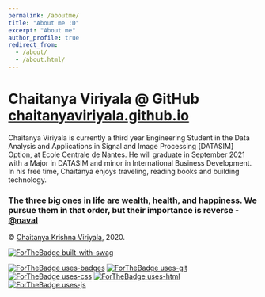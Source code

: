 ```yaml
---
permalink: /aboutme/
title: "About me :D"
excerpt: "About me"
author_profile: true
redirect_from: 
  - /about/
  - /about.html/
---
```


# Chaitanya Viriyala @ GitHub [chaitanyaviriyala.github.io](https://chaitanyaviriyala.github.io/)

Chaitanya Viriyala is currently a third year Engineering Student in the Data Analysis and Applications in Signal and Image Processing [DATASIM] Option, at Ecole Centrale de Nantes. He will graduate in September 2021 with a Major in DATASIM and minor in International Business Development.  In his free time, Chaitanya enjoys traveling, reading books and building technology. 

### The three big ones in life are wealth, health, and happiness. We pursue them in that order, but their importance is reverse -  [@naval](https://twitter.com/naval)


© [Chaitanya Krishna Viriyala](https://GitHub.com/chaitanyaviriyala), 2020.


[![ForTheBadge built-with-swag](http://ForTheBadge.com/images/badges/built-with-swag.svg)](https://GitHub.com/chaitanyaviriyala/)

[![ForTheBadge uses-badges](http://ForTheBadge.com/images/badges/uses-badges.svg)](http://ForTheBadge.com)
[![ForTheBadge uses-git](http://ForTheBadge.com/images/badges/uses-git.svg)](https://GitHub.com/)
[![ForTheBadge uses-css](http://ForTheBadge.com/images/badges/uses-css.svg)](http://ForTheBadge.com)
[![ForTheBadge uses-html](http://ForTheBadge.com/images/badges/uses-html.svg)](http://ForTheBadge.com)
[![ForTheBadge uses-js](http://ForTheBadge.com/images/badges/uses-js.svg)](http://ForTheBadge.com)
